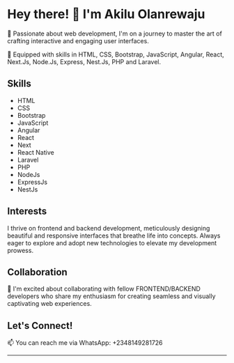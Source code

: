 # Hey there! 👋 I'm Akilu Olanrewaju

👀 Passionate about web development, I'm on a journey to master the art of crafting interactive and engaging user interfaces.

🌱 Equipped with skills in HTML, CSS, Bootstrap, JavaScript, Angular, React, Next.Js, Node.Js, Express, Nest.Js, PHP and Laravel.

## Skills

- HTML
- CSS
- Bootstrap
- JavaScript
- Angular
- React
- Next
- React Native
- Laravel
- PHP
- NodeJs
- ExpressJs
- NestJs

## Interests

I thrive on frontend and backend development, meticulously designing beautiful and responsive interfaces that breathe life into concepts. Always eager to explore and adopt new technologies to elevate my development prowess.

## Collaboration

💞️ I'm excited about collaborating with fellow FRONTEND/BACKEND developers who share my enthusiasm for creating seamless and visually captivating web experiences.

## Let's Connect!

📫 You can reach me via WhatsApp: +2348149281726

---

<!---
Iamoluberry/Iamoluberry is a ✨ special ✨ repository because its `README.md` (this file) appears on your GitHub profile.
You can click the Preview link to take a look at your changes.
--->
